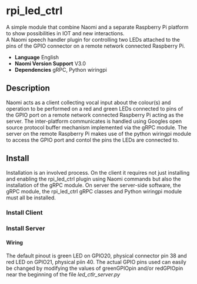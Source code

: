 # rpi_led_ctrl
A simple module that combine Naomi and a separate Raspberry Pi platform to show possibilities in IOT and new interactions.  
A Naomi speech handler plugin for controlling two LEDs attached to the pins of the GPIO connector on a remote network connected Raspberry Pi.
- **Language** English
- **Naomi Version Support** V3.0
- **Dependencies** gRPC, Python wiringpi
## Description
Naomi acts as a client collecting vocal input about the colour(s) and operation to be performed on a red and green LEDs connected to pins of the GPIO port on a remote network connected Raspberry Pi acting as the server. The inter-platform communicates is handled using Googles open source protocol buffer mechanism implemented via the gRPC module. The server on the remote Raspberry Pi makes use of the python wiringpi module to access the GPIO port and contol the pins the LEDs are connected to.
## Install
Installation is an involved process. On the client it requires not just installing and enabling the rpi_led_ctrl plugin using Naomi commands but also the installation of the gRPC module. On server the server-side software, the gRPC module, the rpi_led_ctrl gRPC classes  and Python wiringpi module must all be installed.
### Install Client

### Install Server
#### Wiring
The default pinout is green LED on GPIO20, physical connector pin 38 and red LED on GPIO21, physical piin 40. 
The actual GPIO pins used can easily be changed by modifying the values of greenGPIOpin and/or redGPIOpin
near the beginning of the file *led_ctlr_server.py*
